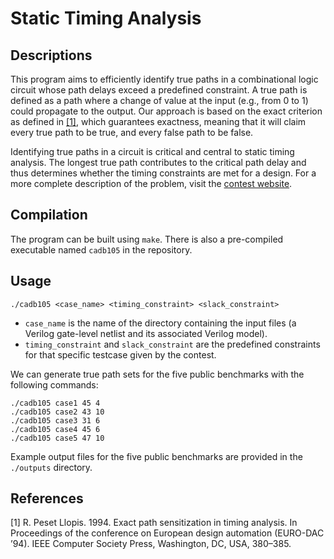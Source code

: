 # Static Timing Analysis
## Descriptions
This program aims to efficiently identify true paths in a combinational logic circuit whose path delays exceed a predefined constraint. A true path is defined as a path where a change of value at the input (e.g., from  0 to 1) could propagate to the output. Our approach is based on the exact criterion as defined in [[1]](#1), which guarantees exactness, meaning that it will claim every true path to be true, and every false path to be false.

Identifying true paths in a circuit is critical and central to static timing analysis. The longest true path contributes to the critical path delay and thus determines whether the timing constraints are met for a design. For a more complete description of the problem, visit the [contest website](https://cad-contest-2016.el.cycu.edu.tw/Problem_D/default.html).

## Compilation
The program can be built using ```make```. There is also a pre-compiled executable named ```cadb105``` in the repository.

## Usage
```./cadb105 <case_name> <timing_constraint> <slack_constraint>```
- ```case_name``` is the name of the directory containing the input files (a Verilog gate-level netlist and its associated Verilog model).
- ```timing_constraint``` and ```slack_constraint``` are the predefined constraints for that specific testcase given by the contest. 

We can generate true path sets for the five public benchmarks with the following commands:
```
./cadb105 case1 45 4
./cadb105 case2 43 10
./cadb105 case3 31 6
./cadb105 case4 45 6
./cadb105 case5 47 10
```
Example output files for the five public benchmarks are provided in the ```./outputs``` directory.

## References
<a id="1">[1]</a> 
R. Peset Llopis. 1994. Exact path sensitization in timing analysis. In Proceedings of the conference on European design automation (EURO-DAC ’94). IEEE Computer Society Press, Washington, DC, USA, 380–385.
